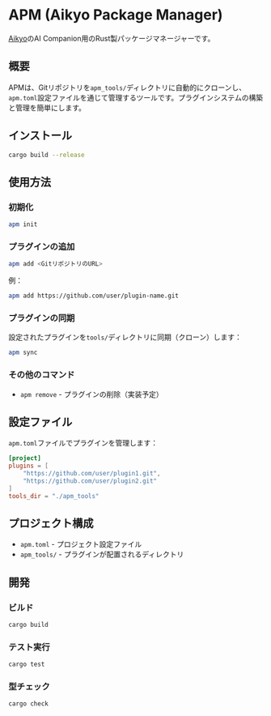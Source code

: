 # APM (Aikyo Package Manager)

[Aikyo](https://github.com/marukun712/aikyo)のAI Companion用のRust製パッケージマネージャーです。

## 概要

APMは、Gitリポジトリを`apm_tools/`ディレクトリに自動的にクローンし、`apm.toml`設定ファイルを通じて管理するツールです。プラグインシステムの構築と管理を簡単にします。

## インストール

```bash
cargo build --release
```

## 使用方法

### 初期化

```bash
apm init
```

### プラグインの追加

```bash
apm add <GitリポジトリのURL>
```

例：
```bash
apm add https://github.com/user/plugin-name.git
```

### プラグインの同期

設定されたプラグインを`tools/`ディレクトリに同期（クローン）します：

```bash
apm sync
```

### その他のコマンド

- `apm remove` - プラグインの削除（実装予定）

## 設定ファイル

`apm.toml`ファイルでプラグインを管理します：

```toml
[project]
plugins = [
    "https://github.com/user/plugin1.git",
    "https://github.com/user/plugin2.git"
]
tools_dir = "./apm_tools"
```

## プロジェクト構成
- `apm.toml` - プロジェクト設定ファイル
- `apm_tools/` - プラグインが配置されるディレクトリ

## 開発

### ビルド

```bash
cargo build
```

### テスト実行

```bash
cargo test
```

### 型チェック

```bash
cargo check
```